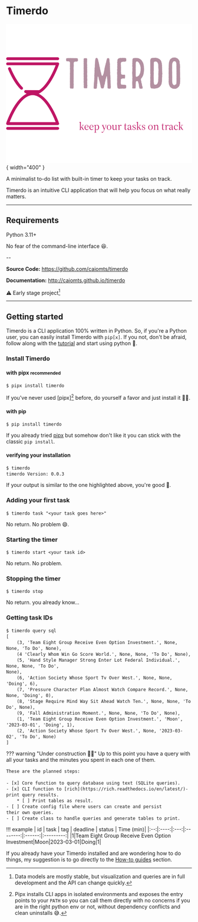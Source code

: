 # Timerdo

![Logo](img/logo.png){ width="400" }

A minimalist to-do list with built-in timer to keep your tasks on track. 

Timerdo is an intuitive CLI application that will help you focus on what really matters.

---
## Requirements

Python 3.11+

No fear of the command-line interface :laughing:.

--

**Source Code:** https://github.com/caiomts/timerdo  

**Documentation:** http://caiomts.github.io/timerdo

:warning: Early stage project[^2]

---

## Getting started
Timerdo is a CLI application 100% written in Python. So, if you're a Python user, you can easily install Timerdo with `pip[x]`. If you not, don't be afraid, follow along with the [tutorial] and start using python :partying_face:.

### Install Timerdo

#### with pipx <small>recommended</small>

```shell
$ pipx install timerdo
```

If you've never used [pipx][^1] before, do yourself a favor and just install it :teacher:. 

#### with pip

```shell
$ pip install timerdo
```

If you already tried [pipx] but somehow don't like it you can 
stick with the classic `pip install`.

#### verifying your installation

```shell hl_lines="2"
$ timerdo
timerdo Version: 0.0.3
```

If your output is similar to the one highlighted above, you're good :rocket:.

### Adding your first task

```shell
$ timerdo task "<your task goes here>"
```
No return. No problem :smile:.

### Starting the timer

```shell
$ timerdo start <your task id>
```
No return. No problem.

### Stopping the timer

```shell
$ timerdo stop
```
No return. you already know...

### Getting task IDs

```shell
$ timerdo query sql
[
    (3, 'Team Eight Group Receive Even Option Investment.', None, None, 'To Do', None),
    (4 'Clearly Whom Win Go Score World.', None, None, 'To Do', None),
    (5, 'Hand Style Manager Strong Enter Lot Federal Individual.', None, None, 'To Do', 
None),
    (6, 'Action Society Whose Sport Tv Over West.', None, None, 'Doing', 6),
    (7, 'Pressure Character Plan Almost Watch Compare Record.', None, None, 'Doing', 0),
    (8, 'Stage Require Mind Way Sit Ahead Watch Ten.', None, None, 'To Do', None),
    (9, 'Fall Administration Moment.', None, None, 'To Do', None),
    (1, 'Team Eight Group Receive Even Option Investment.', 'Moon', '2023-03-01', 'Doing', 1),
    (2, 'Action Society Whose Sport Tv Over West.', None, '2023-03-02', 'To Do', None)
]

```

??? warning "Under construction :factory_worker:" 
    Up to this point you have a query with all your tasks and the minutes you spent in each one of them.

    These are the planned steps:

    - [x] Core function to query database using text (SQLite queries).
    - [x] CLI function to [rich](https://rich.readthedocs.io/en/latest/)-print query results.
        * [ ] Print tables as result.
    - [ ] Create config file where users can create and persist
    their own queries.
    - [ ] Create class to handle queries and generate tables to print.

!!! example
    | id | task | tag | deadline | status | Time (min)|
    |:--:|:----:|:---:|:--------:|:------:|:---------:|
    |1|Team Eight Group Receive Even Option Investment|Moon|2023-03-01|Doing|1|


If you already have your Timerdo installed and are wondering how to do things, my suggestion is to go directly to the [How-to guides](/how_to_guides/) section.


[tutorial]:tutorials.md
[pipx]:https://pypa.github.io/pipx/
[^1]: Pipx installs CLI apps in isolated environments and exposes the
entry points to your `PATH` so you can call them directly with no concerns
if you are in the right python env or not, without dependency conflicts and clean uninstalls :sweat_smile:.
[^2]: Data models are mostly stable, but visualization and queries are in full development and the API can change quickly.
